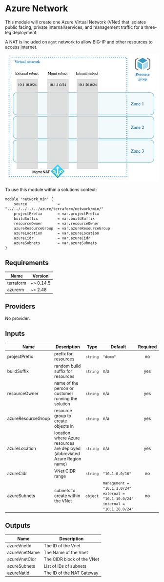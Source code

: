 # Azure Network

This module will create one Azure Virtual Network (VNet) that isolates public facing, private internal/services, and management traffic for a three-leg deployment.

A NAT is included on `mgmt` network to allow BIG-IP and other resources to access internet.

![azure-network.png](azure-network.png)

To use this module within a solutions context:

```hcl
module "network_min" {
    source              = "../../../../../azure/terraform/network/min/"
    projectPrefix       = var.projectPrefix
    buildSuffix         = var.buildSuffix
    resourceOwner       = var.resourceOwner
    azureResourceGroup  = var.azureResourceGroup
    azureLocation       = var.azureLocation
    azureCidr           = var.azureCidr
    azureSubnets        = var.azureSubnets
}
```

<!-- markdownlint-disable no-inline-html -->
<!-- BEGINNING OF PRE-COMMIT-TERRAFORM DOCS HOOK -->
## Requirements

| Name | Version |
|------|---------|
| terraform | ~> 0.14.5 |
| azurerm | ~> 2.48 |

## Providers

No provider.

## Inputs

| Name | Description | Type | Default | Required |
|------|-------------|------|---------|:--------:|
| projectPrefix | prefix for resources | `string` | `"demo"` | no |
| buildSuffix | random build suffix for resources | `string` | n/a | yes |
| resourceOwner | name of the person or customer running the solution | `string` | n/a | yes |
| azureResourceGroup | resource group to create objects in | `string` | n/a | yes |
| azureLocation | location where Azure resources are deployed (abbreviated Azure Region name) | `string` | n/a | yes |
| azureCidr | VNet CIDR range | `string` | `"10.1.0.0/16"` | no |
| azureSubnets | subnets to create within the VNet | `object` | `management = "10.1.1.0/24"`<br>`external = "10.1.10.0/24"`<br>`internal = "10.1.20.0/24"` | no |

## Outputs

| Name | Description |
|------|-------------|
| azureVnetId | The ID of the Vnet |
| azureVnetName | The Name of the Vnet |
| azureVnetCidr | The CIDR block of the VNet |
| azureSubnets | List of IDs of subnets |
| azureNatId | The ID of the NAT Gateway |

<!-- END OF PRE-COMMIT-TERRAFORM DOCS HOOK -->
<!-- markdownlint-enable no-inline-html -->